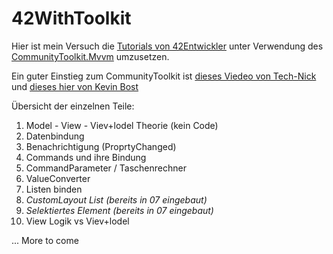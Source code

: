 # 42WithToolkit

Hier ist mein Versuch die [Tutorials von 42Entwickler](https://www.youtube.com/watch?v=JWCudlf5c4Q&list=PLM9HRfTbb2uuAL82jbSpoQA_rj6f61DY2) unter Verwendung des [CommunityToolkit.Mvvm](https://learn.microsoft.com/en-us/dotnet/communitytoolkit/mvvm/) umzusetzen.

Ein guter Einstieg zum CommunityToolkit ist [dieses Viedeo von Tech-Nick](https://www.youtube.com/watch?v=onYKewd9b0c&t=9s)
und [dieses hier von Kevin Bost](https://www.youtube.com/watch?v=uVIzK2snugk)

Übersicht der einzelnen Teile:

01. Model - View - Viev+lodel Theorie (kein Code)
02. Datenbindung
03. Benachrichtigung (ProprtyChanged)
04. Commands und ihre Bindung
05. CommandParameter / Taschenrechner
06. ValueConverter
07. Listen binden
08. *CustomLayout List (bereits in 07 eingebaut)*
09. *Selektiertes Element (bereits in 07 eingebaut)*
01. View Logik vs Viev+lodel

... More to come

